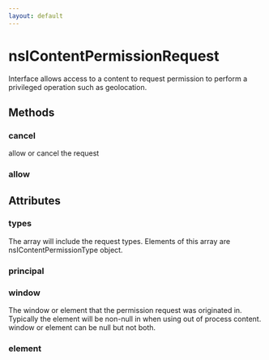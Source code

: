 ```yaml
---
layout: default
---
```


# nsIContentPermissionRequest #

Interface allows access to a content to request
permission to perform a privileged operation such as
geolocation.


## Methods ##

### cancel ###

allow or cancel the request


### allow ###

## Attributes ##

### types ###

 The array will include the request types. Elements of this array are
 nsIContentPermissionType object.


### principal ###

### window ###

 The window or element that the permission request was
 originated in.  Typically the element will be non-null
 in when using out of process content.  window or
 element can be null but not both.


### element ###
